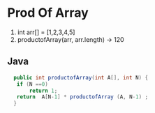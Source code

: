 # Prod Of Array

1. int arr[] = [1,2,3,4,5]
2. productofArray(arr, arr.length)  -> 120

## Java 

  ```java
    public int productofArray(int A[], int N) { 
     if (N ==0) 
         return 1;
     return  A[N-1] * productofArray (A, N-1) ;         
    } 
  ```
